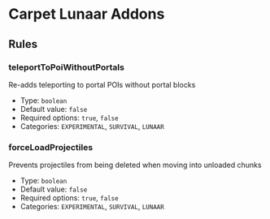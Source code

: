 # Carpet Lunaar Addons

## Rules
### teleportToPoiWithoutPortals
Re-adds teleporting to portal POIs without portal blocks
* Type: `boolean`
* Default value: `false`
* Required options: `true`, `false`
* Categories: `EXPERIMENTAL`, `SURVIVAL`, `LUNAAR`

### forceLoadProjectiles
Prevents projectiles from being deleted when moving into unloaded chunks
* Type: `boolean`
* Default value: `false`
* Required options: `true`, `false`
* Categories: `EXPERIMENTAL`, `SURVIVAL`, `LUNAAR`